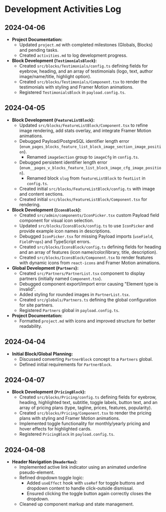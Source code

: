 # Development Activities Log

## 2024-04-06

- **Project Documentation:**
  - Updated `project.md` with completed milestones (Globals, Blocks) and pending tasks.
  - Created `activities.md` to log development progress.
- **Block Development (`TestimonialsBlock`):**
  - Created `src/blocks/Testimonials/config.ts` defining fields for eyebrow, heading, and an array of testimonials (logo, text, author image/name/title, highlight option).
  - Created `src/blocks/Testimonials/Component.tsx` to render the testimonials with styling and Framer Motion animations.
  - Registered `TestimonialsBlock` in `payload.config.ts`.

## 2024-04-05

- **Block Development (`FeatureListBlock`):**
  - Updated `src/blocks/FeatureListBlock/Component.tsx` to refine image rendering, add stats overlay, and integrate Framer Motion animations.
  - Debugged Payload/PostgreSQL identifier length error (`enum_pages_blocks_feature_list_block_image_section_image_position`).
    - Renamed `imageSection` group to `imageCfg` in `config.ts`.
  - Debugged persistent identifier length error (`enum__pages_v_blocks_feature_list_block_image_cfg_image_position`).
    - Renamed block `slug` from `featureListBlock` to `featList` in `config.ts`.
  - Created initial `src/blocks/FeatureListBlock/config.ts` with image and content sections.
  - Created initial `src/blocks/FeatureListBlock/Component.tsx` for rendering.
- **Block Development (`IconsBlock`):**
  - Created `src/admin/components/IconPicker.tsx` custom Payload field component for visual icon selection.
  - Updated `src/blocks/IconsBlock/config.ts` to use `IconPicker` and provide example icon names in descriptions.
  - Debugged `IconPicker.tsx` for missing Payload imports (`useField`, `FieldProps`) and TypeScript errors.
  - Created `src/blocks/IconsBlock/config.ts` defining fields for heading and an array of features (icon name/color/library, title, description).
  - Created `src/blocks/IconsBlock/Component.tsx` to render features with dynamic icons from `react-icons` and Framer Motion animations.
- **Global Development (`Partners`):**
  - Created `src/Partners/PartnerList.tsx` component to display partners (initially named `Component.tsx`).
  - Debugged component export/import error causing "Element type is invalid".
  - Added styling for rounded images in `PartnerList.tsx`.
  - Created `src/globals/Partners.ts` defining the global configuration for site partners.
  - Registered `Partners` global in `payload.config.ts`.
- **Project Documentation:**
  - Formatted `project.md` with icons and improved structure for better readability.

## 2024-04-04

- **Initial Block/Global Planning:**
  - Discussed converting `PartnerBlock` concept to a `Partners` global.
  - Defined initial requirements for `PartnerBlock`.

## 2024-04-07

- **Block Development (`PricingBlock`):**
  - Created `src/blocks/Pricing/config.ts` defining fields for eyebrow, heading, highlighted text, subtitle, toggle labels, button text, and an array of pricing plans (type, tagline, prices, features, popularity).
  - Created `src/blocks/Pricing/Component.tsx` to render the pricing plans with styling and Framer Motion animations.
  - Implemented toggle functionality for monthly/yearly pricing and hover effects for highlighted cards.
  - Registered `PricingBlock` in `payload.config.ts`.

## 2024-04-08

- **Header Navigation (`HeaderNav`):**
  - Implemented active link indicator using an animated underline pseudo-element.
  - Refined dropdown toggle logic:
    - Added `useEffect` hook with `useRef` for toggle buttons and dropdown content to handle click-outside dismissal.
    - Ensured clicking the toggle button again correctly closes the dropdown.
  - Cleaned up component markup and state management.
